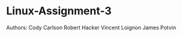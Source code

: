 Linux-Assignment-3
==================

Authors:
Cody Carlson
Robert Hacker
Vincent Loignon
James Potvin
